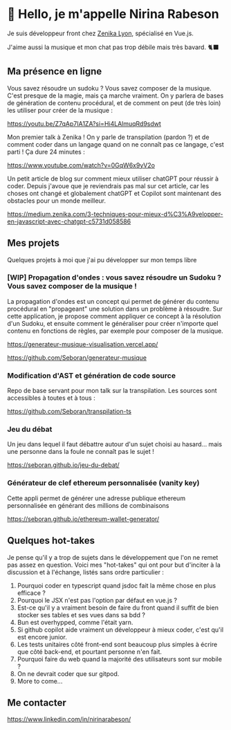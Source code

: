 # 👋 Hello, je m'appelle Nirina Rabeson

Je suis développeur front chez [Zenika Lyon](https://github.com/Zenika), spécialisé en Vue.js.

J'aime aussi la musique et mon chat pas trop débile mais très bavard. 🐈‍⬛

## Ma présence en ligne

Vous savez résoudre un sudoku ? Vous savez composer de la musique. C'est presque de la magie, mais ça marche vraiment. On y parlera de bases de génération de contenu procédural, et de comment on peut (de très loin) les utiliser pour créer de la musique :

https://youtu.be/Z7qAp7IA1ZA?si=Hi4LAlmuqRd9sdwt

Mon premier talk à Zenika ! On y parle de transpilation (pardon ?) et de comment coder dans un langage quand on ne connaît pas ce langage, c'est parti ! Ça dure 24 minutes :

https://www.youtube.com/watch?v=0GqW6x9yV2o

Un petit article de blog sur comment mieux utiliser chatGPT pour réussir à coder. Depuis j'avoue que je reviendrais pas mal sur cet article, car les choses ont changé et globalement chatGPT et Copilot sont maintenant des obstacles pour un monde meilleur.

https://medium.zenika.com/3-techniques-pour-mieux-d%C3%A9velopper-en-javascript-avec-chatgpt-c5731d058586

## Mes projets

Quelques projets à moi que j'ai pu développer sur mon temps libre

### [WIP] Propagation d'ondes : vous savez résoudre un Sudoku ? Vous savez composer de la musique !

La propagation d'ondes est un concept qui permet de générer du contenu procédural en "propageant" une solution dans un problème à résoudre. Sur cette application, je propose comment appliquer ce concept à la résolution d'un Sudoku, et ensuite comment le généraliser pour créer n'importe quel contenu en fonctions de règles, par exemple pour composer de la musique.

https://generateur-musique-visualisation.vercel.app/

https://github.com/Seboran/generateur-musique

### Modification d'AST et génération de code source

Repo de base servant pour mon talk sur la transpilation. Les sources sont accessibles à toutes et à tous :

https://github.com/Seboran/transpilation-ts

### Jeu du débat

Un jeu dans lequel il faut débattre autour d'un sujet choisi au hasard... mais une personne dans la foule ne connaît pas le sujet !

https://seboran.github.io/jeu-du-debat/

### Générateur de clef ethereum personnalisée (vanity key)

Cette appli permet de générer une adresse publique ethereum personnalisée en générant des millions de combinaisons

https://seboran.github.io/ethereum-wallet-generator/

## Quelques hot-takes

Je pense qu'il y a trop de sujets dans le développement que l'on ne remet pas assez en question. Voici mes "hot-takes" qui ont pour but d'inciter à la discussion et à l'échange, listés sans ordre particulier :

1. Pourquoi coder en typescript quand jsdoc fait la même chose en plus efficace ?
2. Pourquoi le JSX n'est pas l'option par défaut en vue.js ?
3. Est-ce qu'il y a vraiment besoin de faire du front quand il suffit de bien stocker ses tables et ses vues dans sa bdd ?
4. Bun est overhypped, comme l'était yarn.
5. Si github copilot aide vraiment un développeur à mieux coder, c'est qu'il est encore junior.
6. Les tests unitaires côté front-end sont beaucoup plus simples à écrire que côté back-end, et pourtant personne n'en fait.
7. Pourquoi faire du web quand la majorité des utilisateurs sont sur mobile ?
8. On ne devrait coder que sur gitpod.
9. More to come...

## Me contacter

<https://www.linkedin.com/in/nirinarabeson/>

<!---
Seboran/Seboran is a ✨ special ✨ repository because its `README.md` (this file) appears on your GitHub profile.
You can click the Preview link to take a look at your changes.
--->
